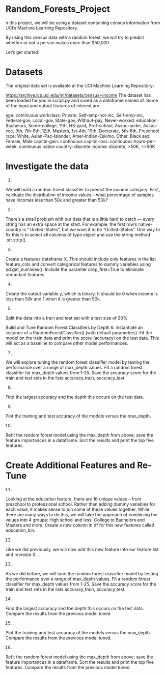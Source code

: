 # Random_Forests_Project

n this project, we will be using a dataset containing census information from UCI’s Machine Learning Repository.

By using this census data with a random forest, we will try to predict whether or not a person makes more than $50,000.

Let’s get started!

# Datasets
The original data set is available at the UCI Machine Learning Repository:

https://archive.ics.uci.edu/ml/datasets/census+income
The dataset has been loaded for you in script.py and saved as a dataframe named df. Some of the input and output features of interest are:

age: continuous
workclass: Private, Self-emp-not-inc, Self-emp-inc, Federal-gov, Local-gov, State-gov, Without-pay, Never-worked.
education: Bachelors, Some-college, 11th, HS-grad, Prof-school, Assoc-acdm, Assoc-voc, 9th, 7th-8th, 12th, Masters, 1st-4th, 10th, Doctorate, 5th-6th, Preschool
race: White, Asian-Pac-Islander, Amer-Indian-Eskimo, Other, Black
sex: Female, Male
capital-gain: continuous
capital-loss: continuous
hours-per-week: continuous
native country: discrete
income: discrete, >50K, <=50K

# Investigate the data
1.
We will build a random forest classifier to predict the income category. First, calcluate the distribution of income values – what percentage of samples have incomes less than 50k and greater than 50k?


2.
There’s a small problem with our data that is a little hard to catch — every string has an extra space at the start. For example, the first row’s native-country is “ United-States”, but we want it to be “United-States”. One way to fix this is to select all columns of type object and use the string method .str.strip().


3.
Create a features dataframe X. This should include only features in the list feature_cols and convert categorical features to dummy variables using pd.get_dummies(). Include the paramter drop_first=True to eliminate redundant features.



4.
Create the output variable y, which is binary. It should be 0 when income is less than 50k and 1 when it is greater than 50k.


5.
Split the data into a train and test set with a test size of 20%.



Build and Tune Random Forest Classifiers by Depth
6.
Instantiate an instance of a RandomForestClassifier() (with default parameters). Fit the model on the train data and print the score (accuracy) on the test data. This will act as a baseline to compare other model performances.


7.
We will explore tuning the random forest classifier model by testing the performance over a range of max_depth values. Fit a random forest classifier for max_depth values from 1-25. Save the accuracy score for the train and test sets in the lists accuracy_train, accuracy_test.


8.
Find the largest accuracy and the depth this occurs on the test data.



9.
Plot the training and test accuracy of the models versus the max_depth.


10.
Refit the random forest model using the max_depth from above; save the feature importances in a dataframe. Sort the results and print the top five features.



# Create Additional Features and Re-Tune

11.
Looking at the education feature, there are 16 unique values – from preschool to professional school. Rather than adding dummy variables for each value, it makes sense to bin some of these values together. While there are many ways to do this, we will take the approach of combining the values into 4 groups: High school and less, College to Bachelors and Masters and more. Create a new column in df for this new features called education_bin.



12.
Like we did previously, we will now add this new feature into our feature list and recreate X.



13.
As we did before, we will tune the random forest classifier model by testing the performance over a range of max_depth values. Fit a random forest classifier for max_depth values from 1-25. Save the accuracy score for the train and test sets in the lists accuracy_train, accuracy_test.


14.
Find the largest accuracy and the depth this occurs on the test data. Compare the results from the previous model tuned.


15.
Plot the training and test accuracy of the models versus the max_depth. Compare the results from the previous model tuned.


16.
Refit the random forest model using the max_depth from above; save the feature importances in a dataframe. 
Sort the results and print the top five features. Compare the results from the previous model tuned.
